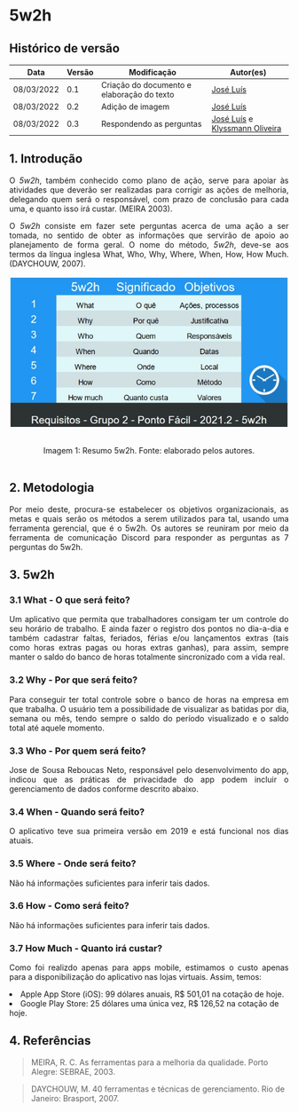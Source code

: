 # 5w2h

## Histórico de versão

|Data | Versão | Modificação | Autor(es)|
| -- | -- | -- | -- |
| 08/03/2022 |  0.1   | Criação do documento e elaboração do texto|  [José Luís](https://github.com/joseluis-rt)|
| 08/03/2022 |  0.2   | Adição de imagem |  [José Luís](https://github.com/joseluis-rt)|
| 08/03/2022 |  0.3   | Respondendo as perguntas |  [José Luís](https://github.com/joseluis-rt) e  [Klyssmann Oliveira](https://github.com/klyssmannoliveira) |





## 1. Introdução

<p style="text-align: justify"> O <i>5w2h</i>, também conhecido como plano de ação, serve para apoiar às atividades que deverão ser realizadas para corrigir as ações de melhoria, delegando quem será o responsável, com prazo de conclusão para cada uma, e quanto isso irá custar. (MEIRA 2003). </p>

<p style="text-align: justify"> O <i>5w2h</i>  consiste em fazer sete perguntas acerca de uma ação a ser tomada, no sentido de obter as informações que servirão de apoio ao planejamento de forma geral. O nome do método, <i>5w2h</i>, deve-se aos termos da língua inglesa What, Who, Why, Where, When, How, How Much. (DAYCHOUW, 2007). </p>

<center>

<p align = "center"><img src="https://raw.githubusercontent.com/Requisitos-de-Software/2021.2-PontoFacil/master/docs/assets/imagens/5w2h_resumo.jpg"></p><br>

<figcaption>Imagem 1: Resumo 5w2h. Fonte: elaborado pelos autores.</figcaption>

</center>

<br>

## 2. Metodologia

<p style="text-align: justify"> Por meio deste, procura-se estabelecer os objetivos organizacionais, as metas e quais serão os métodos a serem utilizados para tal, usando uma ferramenta gerencial, que é o 5w2h. Os autores se reuniram por meio da ferramenta de comunicação Discord para responder as perguntas as 7 perguntas do 5w2h. </p>
  
## 3. 5w2h

### 3.1 What - O que será feito?

<p style="text-align: justify"> Um aplicativo que permita que trabalhadores consigam ter um controle do seu horário de trabalho. E ainda fazer o registro dos pontos no dia-a-dia e também cadastrar faltas, feriados, férias e/ou lançamentos extras (tais como horas extras pagas ou horas extras ganhas), para assim, sempre manter o saldo do banco de horas totalmente sincronizado com a vida real. </p>

### 3.2 Why - Por que será feito?

<p style="text-align: justify"> Para conseguir ter total controle sobre o banco de horas na empresa em que trabalha. O usuário tem a possibilidade de visualizar as batidas por dia, semana ou mês, tendo sempre o saldo do período visualizado e o saldo total até aquele momento.
</p>

### 3.3 Who - Por quem será feito?

<p style="text-align: justify">  Jose de Sousa Reboucas Neto, responsável pelo desenvolvimento do app, indicou que as práticas de privacidade do app podem incluir o gerenciamento de dados conforme descrito abaixo. </p>

### 3.4 When - Quando será feito?

<p style="text-align: justify"> O aplicativo teve sua primeira versão em 2019 e está funcional nos dias atuais. </p>

### 3.5 Where - Onde será feito?

<p style="text-align: justify"> Não há informações suficientes para inferir tais dados. </p>

### 3.6 How - Como será feito?

<p style="text-align: justify"> Não há informações suficientes para inferir tais dados. </p>

### 3.7 How Much - Quanto irá custar?

<p style="text-align: justify"> Como foi realizdo apenas para apps mobile, estimamos o custo apenas para a disponibilização do aplicativo nas lojas virtuais. Assim, temos:
<li> Apple App Store (iOS): 99 dólares anuais, R$ 501,01 na cotação de hoje. </li>
<li> Google Play Store: 25 dólares uma única vez, R$ 126,52 na cotação de hoje. </li> </p>

## 4. Referências

> MEIRA, R. C. As ferramentas para a melhoria da qualidade. Porto Alegre: SEBRAE, 2003.

> DAYCHOUW, M. 40 ferramentas e técnicas de gerenciamento. Rio de Janeiro: Brasport, 2007.
